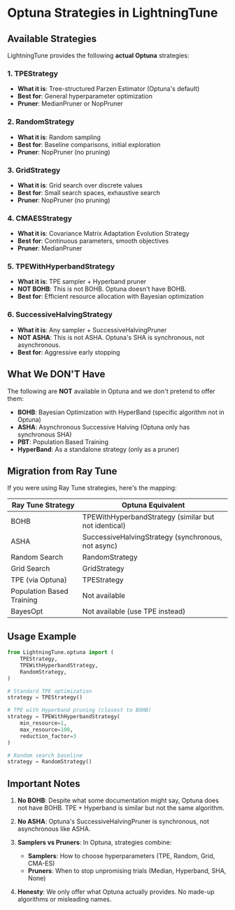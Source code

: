 # Optuna Strategies in LightningTune

## Available Strategies

LightningTune provides the following **actual Optuna** strategies:

### 1. TPEStrategy
- **What it is**: Tree-structured Parzen Estimator (Optuna's default)
- **Best for**: General hyperparameter optimization
- **Pruner**: MedianPruner or NopPruner

### 2. RandomStrategy  
- **What it is**: Random sampling
- **Best for**: Baseline comparisons, initial exploration
- **Pruner**: NopPruner (no pruning)

### 3. GridStrategy
- **What it is**: Grid search over discrete values
- **Best for**: Small search spaces, exhaustive search
- **Pruner**: NopPruner (no pruning)

### 4. CMAESStrategy
- **What it is**: Covariance Matrix Adaptation Evolution Strategy
- **Best for**: Continuous parameters, smooth objectives
- **Pruner**: MedianPruner

### 5. TPEWithHyperbandStrategy
- **What it is**: TPE sampler + Hyperband pruner
- **NOT BOHB**: This is not BOHB. Optuna doesn't have BOHB.
- **Best for**: Efficient resource allocation with Bayesian optimization

### 6. SuccessiveHalvingStrategy
- **What it is**: Any sampler + SuccessiveHalvingPruner
- **NOT ASHA**: This is not ASHA. Optuna's SHA is synchronous, not asynchronous.
- **Best for**: Aggressive early stopping

## What We DON'T Have

The following are **NOT** available in Optuna and we don't pretend to offer them:

- **BOHB**: Bayesian Optimization with HyperBand (specific algorithm not in Optuna)
- **ASHA**: Asynchronous Successive Halving (Optuna only has synchronous SHA)
- **PBT**: Population Based Training
- **HyperBand**: As a standalone strategy (only as a pruner)

## Migration from Ray Tune

If you were using Ray Tune strategies, here's the mapping:

| Ray Tune Strategy | Optuna Equivalent |
|------------------|-------------------|
| BOHB | TPEWithHyperbandStrategy (similar but not identical) |
| ASHA | SuccessiveHalvingStrategy (synchronous, not async) |
| Random Search | RandomStrategy |
| Grid Search | GridStrategy |
| TPE (via Optuna) | TPEStrategy |
| Population Based Training | Not available |
| BayesOpt | Not available (use TPE instead) |

## Usage Example

```python
from LightningTune.optuna import (
    TPEStrategy,
    TPEWithHyperbandStrategy,
    RandomStrategy,
)

# Standard TPE optimization
strategy = TPEStrategy()

# TPE with Hyperband pruning (closest to BOHB)
strategy = TPEWithHyperbandStrategy(
    min_resource=1,
    max_resource=100,
    reduction_factor=3
)

# Random search baseline
strategy = RandomStrategy()
```

## Important Notes

1. **No BOHB**: Despite what some documentation might say, Optuna does not have BOHB. TPE + Hyperband is similar but not the same algorithm.

2. **No ASHA**: Optuna's SuccessiveHalvingPruner is synchronous, not asynchronous like ASHA.

3. **Samplers vs Pruners**: In Optuna, strategies combine:
   - **Samplers**: How to choose hyperparameters (TPE, Random, Grid, CMA-ES)
   - **Pruners**: When to stop unpromising trials (Median, Hyperband, SHA, None)

4. **Honesty**: We only offer what Optuna actually provides. No made-up algorithms or misleading names.